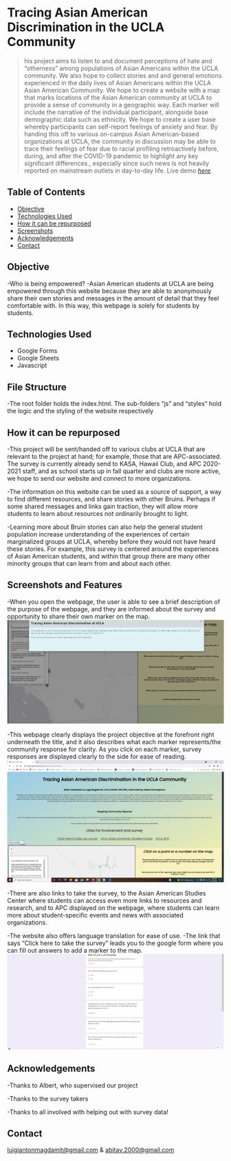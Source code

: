 # Tracing Asian American Discrimination in the UCLA Community
> his project aims to listen to and document perceptions of hate and “otherness” among populations of Asian Americans within the UCLA community. We also hope to collect stories and and general emotions experienced in the daily lives of Asian Americans within the UCLA Asian American Community. We hope to create a website with a map that marks locations of the Asian American community at UCLA to provide a sense of community in a geographic way. Each marker will include the narrative of the individual participant, alongside base demographic data such as ethnicity. We hope to create a user base whereby participants can self-report feelings of anxiety and fear. By handing this off to various on-campus Asian American-based organizations at UCLA, the community in discussion may be able to trace their feelings of fear due to racial profiling retroactively before, during, and after the COVID-19 pandemic to highlight any key significant differences., especially since such news is not heavily reported on mainstream outlets in day-to-day life.
> Live demo [_here_](https://luigimagdamitucla.github.io/musical-lamp/project/). <!-- If you have the project hosted somewhere, include the link here. -->

## Table of Contents
* [Objective](#objective)
* [Technologies Used](#technologies-used)
* [How it can be repurposed](#how-it-can-be-repurposed)
* [Screenshots](#screenshots-and-features)
* [Acknowledgements](#acknowledgements)
* [Contact](#contact)
<!-- * [License](#license) -->


## Objective
-Who is being empowered?
-Asian American students at UCLA are being empowered through this website because they are able to anonymously share their own stories and messages in the amount of detail that they feel comfortable with. In this way, this webpage is solely for students by students.
<!-- You don't have to answer all the questions - just the ones relevant to your project. -->


## Technologies Used
- Google Forms
- Google Sheets
- Javascript
## File Structure
-The root folder holds the index.html. The sub-folders “js” and “styles” hold the logic and the styling of the website respectively

## How it can be repurposed
-This project will be sent/handed off to various clubs at UCLA that are relevant to the project at hand; for example, those that are APC-associated. The survey is currently already send to KASA, Hawaii Club, and APC 2020-2021 staff, and as school starts up in fall quarter and clubs are more active, we hope to send our website and connect to more organizations.

-The information on this website can be used as a source of support, a way to find different resources, and share stories with other Bruins. Perhaps if some shared messages and links gain traction, they will allow more students to learn about resources not ordinarily brought to light.

-Learning more about Bruin stories can also help the general student population increase understanding of the experiences of certain marginalized groups at UCLA, whereby before they would not have heard these stories. For example, this survey is centered around the experiences of Asian American students, and within that group there are many other minority groups that can learn from and about each other.

## Screenshots and Features
-When you open the webpage, the user is able to see a brief description of the purpose of the webpage, and they are informed about the survey and opportunity to share their own marker on the map.
![Example screenshot](./Screenshot11.png)

-This webpage clearly displays the project objective at the forefront right underneath the title, and it also describes what each marker represents/the community response for clarity. As you click on each marker, survey responses are displayed clearly to the side for ease of reading.
![Example screenshot](./Screenshot12.png)

-There are also links to take the survey, to the Asian American Studies Center where students can access even more links to resources and research, and to APC displayed on the webpage, where students can learn more about student-specific events and news with associated organizations.

-The website also offers language translation for ease of use.
-The link that says “Click here to take the survey” leads you to the google form where you can fill out answers to add a marker to the map.
![Example screenshot](./Screenshot13.png)


<!-- If you have screenshots you'd like to share, include them here. -->




## Acknowledgements
-Thanks to Albert, who supervised our project

-Thanks to the survey takers

-Thanks to all involved with helping out with survey data!


## Contact
luigiantonmagdamit@gmail.com & abitav.2000@gmail.com



<!-- You don't have to include all sections - just the one's relevant to your project →

